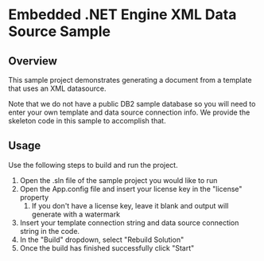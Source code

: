 # Embedded .NET Engine XML Data Source Sample

## Overview
This sample project demonstrates generating a document from a template that uses an XML datasource.

Note that we do not have a public DB2 sample database so you will need to enter your own template and data source connection info.  We provide the skeleton code in this sample to accomplish that.

## Usage
Use the following steps to build and run the project.

1. Open the .sln file of the sample project you would like to run
2. Open the App.config file and insert your license key in the "license" property
    1. If you don't have a license key, leave it blank and output will generate with a watermark
3. Insert your template connection string and data source connection string in the code.
4. In the "Build" dropdown, select "Rebuild Solution"
5. Once the build has finished successfully click "Start"